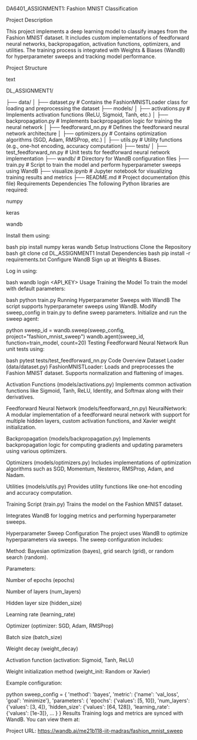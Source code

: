 DA6401_ASSIGNMENT1: Fashion MNIST Classification

Project Description

This project implements a deep learning model to classify images from the Fashion MNIST dataset. It includes custom implementations of feedforward neural networks, backpropagation, activation functions, optimizers, and utilities. The training process is integrated with Weights & Biases (WandB) for hyperparameter sweeps and tracking model performance.

Project Structure

text

DL_ASSIGNMENT1/

├── data/
│   ├── dataset.py         # Contains the FashionMNISTLoader class for loading and preprocessing the dataset
├── models/
│   ├── activations.py     # Implements activation functions (ReLU, Sigmoid, Tanh, etc.)
│   ├── backpropagation.py # Implements backpropagation logic for training the neural network
│   ├── feedforward_nn.py  # Defines the feedforward neural network architecture
│   ├── optimizers.py      # Contains optimization algorithms (SGD, Adam, RMSProp, etc.)
│   ├── utils.py           # Utility functions (e.g., one-hot encoding, accuracy computation)
├── tests/
│   ├── test_feedforward_nn.py  # Unit tests for feedforward neural network implementation
├── wandb/                 # Directory for WandB configuration files
├── train.py               # Script to train the model and perform hyperparameter sweeps using WandB
├── visualize.ipynb        # Jupyter notebook for visualizing training results and metrics
├── README.md              # Project documentation (this file)
Requirements
Dependencies
The following Python libraries are required:

numpy

keras

wandb

Install them using:

bash
pip install numpy keras wandb
Setup Instructions
Clone the Repository
bash
git clone <repository-url>
cd DL_ASSIGNMENT1
Install Dependencies
bash
pip install -r requirements.txt
Configure WandB
Sign up at Weights & Biases.

Log in using:

bash
wandb login <API_KEY>
Usage
Training the Model
To train the model with default parameters:

bash
python train.py
Running Hyperparameter Sweeps with WandB
The script supports hyperparameter sweeps using WandB. Modify sweep_config in train.py to define sweep parameters. Initialize and run the sweep agent:

python
sweep_id = wandb.sweep(sweep_config, project="fashion_mnist_sweep")
wandb.agent(sweep_id, function=train_model, count=20)
Testing Feedforward Neural Network
Run unit tests using:

bash
pytest tests/test_feedforward_nn.py
Code Overview
Dataset Loader (data/dataset.py)
FashionMNISTLoader: Loads and preprocesses the Fashion MNIST dataset. Supports normalization and flattening of images.

Activation Functions (models/activations.py)
Implements common activation functions like Sigmoid, Tanh, ReLU, Identity, and Softmax along with their derivatives.

Feedforward Neural Network (models/feedforward_nn.py)
NeuralNetwork: A modular implementation of a feedforward neural network with support for multiple hidden layers, custom activation functions, and Xavier weight initialization.

Backpropagation (models/backpropagation.py)
Implements backpropagation logic for computing gradients and updating parameters using various optimizers.

Optimizers (models/optimizers.py)
Includes implementations of optimization algorithms such as SGD, Momentum, Nesterov, RMSProp, Adam, and Nadam.

Utilities (models/utils.py)
Provides utility functions like one-hot encoding and accuracy computation.

Training Script (train.py)
Trains the model on the Fashion MNIST dataset.

Integrates WandB for logging metrics and performing hyperparameter sweeps.

Hyperparameter Sweep Configuration
The project uses WandB to optimize hyperparameters via sweeps. The sweep configuration includes:

Method: Bayesian optimization (bayes), grid search (grid), or random search (random).

Parameters:

Number of epochs (epochs)

Number of layers (num_layers)

Hidden layer size (hidden_size)

Learning rate (learning_rate)

Optimizer (optimizer: SGD, Adam, RMSProp)

Batch size (batch_size)

Weight decay (weight_decay)

Activation function (activation: Sigmoid, Tanh, ReLU)

Weight initialization method (weight_init: Random or Xavier)

Example configuration:

python
sweep_config = {
    'method': 'bayes',
    'metric': {'name': 'val_loss', 'goal': 'minimize'},
    'parameters': {
        'epochs': {'values': [5, 10]},
        'num_layers': {'values': [3, 4]},
        'hidden_size': {'values': [64, 128]},
        'learning_rate': {'values': [1e-3]},
        ...
    }
}
Results
Training logs and metrics are synced with WandB. You can view them at:

Project URL: https://wandb.ai/me21b118-iit-madras/fashion_mnist_sweep
 
